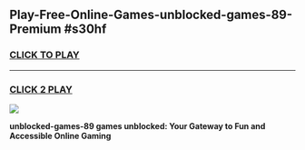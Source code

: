 
## Play-Free-Online-Games-unblocked-games-89-Premium #s30hf
<h3>
<a href="https://premium.freeplayer.one?title=unblocked-games-89&ref=8M">CLICK TO PLAY</a></h3>
<hr>

<h3>
<a href="https://premium.freeplayer.one?title=unblocked-games-89&ref=8M">CLICK 2 PLAY</a>
  
</h3>

<a href="https://premium.freeplayer.one?title=unblocked-games-89&ref=8M"><img src="https://clearcache.store/games.png"></a>


**unblocked-games-89 games unblocked: Your Gateway to Fun and Accessible Online Gaming**
